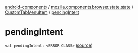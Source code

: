 [android-components](../../index.md) / [mozilla.components.browser.state.state](../index.md) / [CustomTabMenuItem](index.md) / [pendingIntent](./pending-intent.md)

# pendingIntent

`val pendingIntent: <ERROR CLASS>` [(source)](https://github.com/mozilla-mobile/android-components/blob/master/components/browser/state/src/main/java/mozilla/components/browser/state/state/CustomTabConfig.kt#L76)